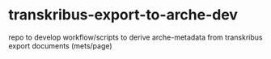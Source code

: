 # transkribus-export-to-arche-dev
repo to develop workflow/scripts to derive arche-metadata from transkribus export documents (mets/page)
